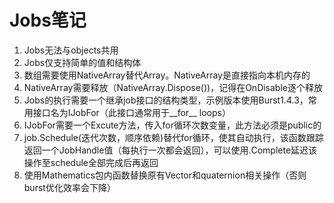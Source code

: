 # Jobs笔记

1. Jobs无法与objects共用
2. Jobs仅支持简单的值和结构体
3. 数组需要使用NativeArray替代Array。NativeArray是直接指向本机内存的
4. NativeArray需要释放（NativeArray.Dispose())，记得在OnDisable逐个释放
5. Jobs的执行需要一个继承job接口的结构类型，示例版本使用Burst1.4.3，常用接口名为IJobFor（此接口通常用于__for__ loops）
6. IJobFor需要一个Excute方法，传入for循环次数变量，此方法必须是public的
7. job.Schedule(迭代次数，顺序依赖)替代for循环，使其自动执行，该函数跟踪返回一个JobHandle值（每执行一次都会返回），可以使用.Complete延迟该操作至schedule全部完成后再返回
8. 使用Mathematics包内函数替换原有Vector和quaternion相关操作（否则burst优化效率会下降）


